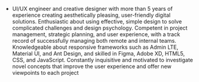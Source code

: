 - UI/UX engineer and creative designer with more than 5 years of experience creating aesthetically pleasing, user-friendly digital solutions. Enthusiastic about using effective, simple design to solve complicated challenges and design psychology. Competent in project management, strategic planning, and user experience, with a track record of successfully managing both remote and internal teams.  Knowledgeable about responsive frameworks such as Admin LTE, Material UI, and Ant Design, and skilled in Figma, Adobe XD, HTML5, CSS, and JavaScript. Constantly inquisitive and motivated to investigate novel concepts that improve the user experience and offer new viewpoints to each project

<!---
VasuYasas/VasuYasas is a ✨ special ✨ repository because its `README.md` (this file) appears on your GitHub profile.
You can click the Preview link to take a look at your changes.
--->
